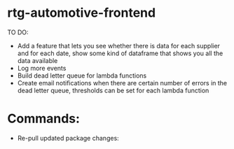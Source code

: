 # rtg-automotive-frontend


TO DO:


- Add a feature that lets you see whether there is data for each supplier and for each date, show some kind of dataframe that shows you all the data available
- Log more events
- Build dead letter queue for lambda functions
- Create email notifications when there are certain number of errors in the dead letter queue, thresholds can be set for each lambda function

# Commands:

- Re-pull updated package changes:

